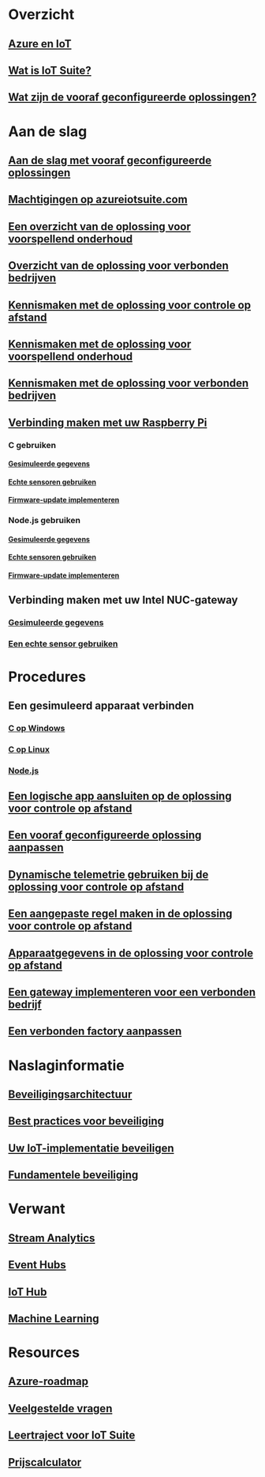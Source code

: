 # Overzicht
## [Azure en IoT](iot-suite-what-is-azure-iot.md)
## [Wat is IoT Suite?](iot-suite-overview.md)
## [Wat zijn de vooraf geconfigureerde oplossingen?](iot-suite-what-are-preconfigured-solutions.md)


# Aan de slag
## [Aan de slag met vooraf geconfigureerde oplossingen](iot-suite-getstarted-preconfigured-solutions.md)
## [Machtigingen op azureiotsuite.com](iot-suite-permissions.md)
## [Een overzicht van de oplossing voor voorspellend onderhoud](iot-suite-predictive-overview.md)
## [Overzicht van de oplossing voor verbonden bedrijven](iot-suite-connected-factory-overview.md)
## [Kennismaken met de oplossing voor controle op afstand](iot-suite-remote-monitoring-sample-walkthrough.md)
## [Kennismaken met de oplossing voor voorspellend onderhoud](iot-suite-predictive-walkthrough.md)
## [Kennismaken met de oplossing voor verbonden bedrijven](iot-suite-connected-factory-sample-walkthrough.md)
## [Verbinding maken met uw Raspberry Pi](iot-suite-raspberry-pi-kit-get-started.md)
### C gebruiken
#### [Gesimuleerde gegevens](iot-suite-raspberry-pi-kit-c-get-started-simulator.md)
#### [Echte sensoren gebruiken](iot-suite-raspberry-pi-kit-c-get-started-basic.md)
#### [Firmware-update implementeren](iot-suite-raspberry-pi-kit-c-get-started-advanced.md)
### Node.js gebruiken
#### [Gesimuleerde gegevens](iot-suite-raspberry-pi-kit-node-get-started-simulator.md)
#### [Echte sensoren gebruiken](iot-suite-raspberry-pi-kit-node-get-started-basic.md)
#### [Firmware-update implementeren](iot-suite-raspberry-pi-kit-node-get-started-advanced.md)
## Verbinding maken met uw Intel NUC-gateway
### [Gesimuleerde gegevens](iot-suite-gateway-kit-get-started-simulator.md)
### [Een echte sensor gebruiken](iot-suite-gateway-kit-get-started-sensortag.md)

# Procedures
## Een gesimuleerd apparaat verbinden
### [C op Windows](iot-suite-connecting-devices.md)
### [C op Linux](iot-suite-connecting-devices-linux.md)
### [Node.js](iot-suite-connecting-devices-node.md)
## [Een logische app aansluiten op de oplossing voor controle op afstand](iot-suite-logic-apps-tutorial.md)
## [Een vooraf geconfigureerde oplossing aanpassen](iot-suite-guidance-on-customizing-preconfigured-solutions.md)
## [Dynamische telemetrie gebruiken bij de oplossing voor controle op afstand](iot-suite-dynamic-telemetry.md)
## [Een aangepaste regel maken in de oplossing voor controle op afstand](iot-suite-custom-rule.md)
## [Apparaatgegevens in de oplossing voor controle op afstand](iot-suite-remote-monitoring-device-info.md)
## [Een gateway implementeren voor een verbonden bedrijf](iot-suite-connected-factory-gateway-deployment.md)
## [Een verbonden factory aanpassen](iot-suite-connected-factory-customize.md)

# Naslaginformatie
## [Beveiligingsarchitectuur](iot-security-architecture.md)
## [Best practices voor beveiliging](iot-security-best-practices.md)
## [Uw IoT-implementatie beveiligen](iot-suite-security-deployment.md)
## [Fundamentele beveiliging](securing-iot-ground-up.md)

# Verwant
## [Stream Analytics](/azure/stream-analytics/)
## [Event Hubs](/azure/event-hubs/)
## [IoT Hub](/azure/iot-hub/)
## [Machine Learning](/azure/machine-learning/)

# Resources
## [Azure-roadmap](https://azure.microsoft.com/roadmap/)
## [Veelgestelde vragen](iot-suite-faq.md)
## [Leertraject voor IoT Suite](https://azure.microsoft.com/documentation/learning-paths/iot-suite/)
## [Prijscalculator](https://azure.microsoft.com/pricing/calculator/)




